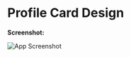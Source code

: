 
# Profile Card Design


**Screenshot:**

![App Screenshot](https://github.com/Ranjith-M7/Profile-Cards/assets/126071064/7bf7d7e2-2ada-4177-a9db-7e8299ba7ac0)

